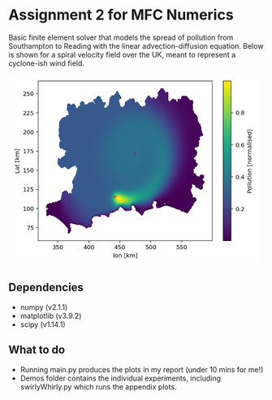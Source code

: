 # Assignment 2 for MFC Numerics
Basic finite element solver that models the spread of pollution from Southampton to Reading with the linear advection-diffusion equation. Below is shown for 
a spiral velocity field over the UK, meant to represent a cyclone-ish wind field.

<img src="Plots/cycloneResults.png" alt="solution" width="500"/>

## Dependencies
* numpy (v2.1.1)
* matplotlib (v3.9.2)
* scipy (v1.14.1)

## What to do
* Running main.py produces the plots in my report (under 10 mins for me!)
* Demos folder contains the individual experiments, including swirlyWhirly.py which runs the appendix plots.